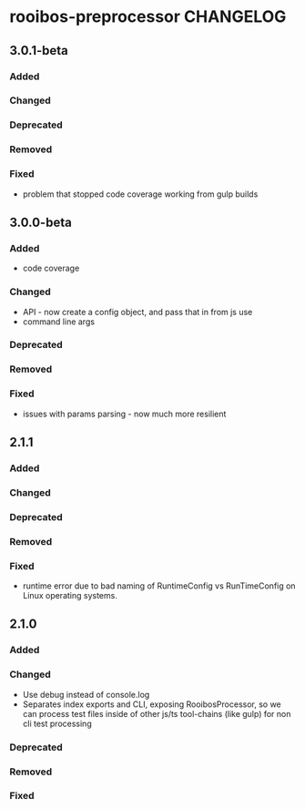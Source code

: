# rooibos-preprocessor CHANGELOG

## 3.0.1-beta

### Added

### Changed


### Deprecated

### Removed

### Fixed

 - problem that stopped code coverage working from gulp builds


## 3.0.0-beta

### Added

 - code coverage

### Changed

 - API - now create a config object, and pass that in from js use
 - command line args

### Deprecated

### Removed

### Fixed

 - issues with params parsing - now much more resilient

## 2.1.1

### Added

### Changed

### Deprecated

### Removed

### Fixed

 - runtime error due to bad naming of RuntimeConfig vs RunTimeConfig on Linux operating systems.

## 2.1.0

### Added

### Changed

 - Use debug instead of console.log
 - Separates index exports and CLI, exposing RooibosProcessor, so we can process test files inside of other js/ts tool-chains (like gulp) for non cli test processing

### Deprecated

### Removed

### Fixed

